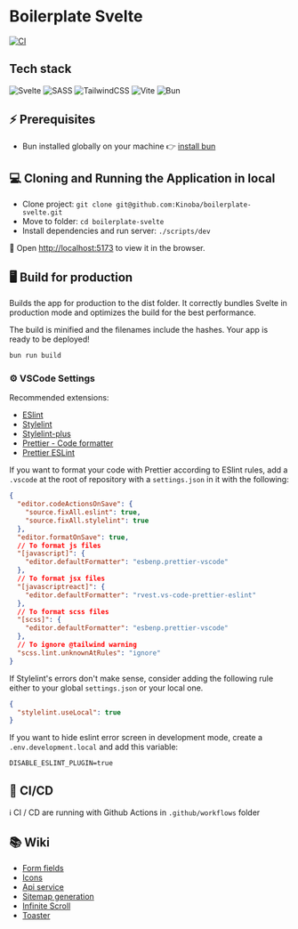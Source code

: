 # Boilerplate Svelte

[![CI](https://github.com/Kinoba/boilerplate-svelte/actions/workflows/pipeline.yml/badge.svg?event=push)](https://github.com/Kinoba/boilerplate-svelte/actions/workflows/pipeline.yml)

## Tech stack

![Svelte](https://img.shields.io/badge/Svelte-%23f1413d.svg?style=flat&logo=svelte&logoColor=white) ![SASS](https://img.shields.io/badge/SASS-hotpink.svg?style=flat&logo=SASS&logoColor=white) ![TailwindCSS](https://img.shields.io/badge/Tailwindcss-%2338B2AC.svg?style=flat&logo=tailwind-css&logoColor=white) ![Vite](https://img.shields.io/badge/Vite-%2335495e.svg?style=flat&logo=vite&logoColor=%234FC08D) ![Bun](https://img.shields.io/badge/Bun-F472B6.svg?style=flat&logo=Bun&logoColor=white)

## <a name="prerequisitess"></a> ⚡ Prerequisites

- Bun installed globally on your machine
  👉 [install bun](https://bun.sh/docs/installation)

## <a name="setup"></a> 💻 Cloning and Running the Application in local

- Clone project: `git clone git@github.com:Kinoba/boilerplate-svelte.git`
- Move to folder: `cd boilerplate-svelte`
- Install dependencies and run server: `./scripts/dev`

🎉 Open [http://localhost:5173](http://localhost:5173) to view it in the browser.

## <a name="build-prod"></a> 🖥️ Build for production

Builds the app for production to the dist folder.
It correctly bundles Svelte in production mode and optimizes the build for the best performance.

The build is minified and the filenames include the hashes.
Your app is ready to be deployed!

```bash
bun run build
```

### <a name="vscode-settings"></a> ⚙️ VSCode Settings

Recommended extensions:

- [ESlint](https://marketplace.visualstudio.com/items?itemName=dbaeumer.vscode-eslint)
- [Stylelint](https://marketplace.visualstudio.com/items?itemName=stylelint.vscode-stylelint)
- [Stylelint-plus](https://marketplace.visualstudio.com/items?itemName=hex-ci.stylelint-plus)
- [Prettier - Code formatter](https://marketplace.visualstudio.com/items?itemName=esbenp.prettier-vscode)
- [Prettier ESLint](https://marketplace.visualstudio.com/items?itemName=rvest.vs-code-prettier-eslint)

If you want to format your code with Prettier according to ESlint rules, add a `.vscode` at the root of repository with a `settings.json` in it with the following:

```json
{
  "editor.codeActionsOnSave": {
    "source.fixAll.eslint": true,
    "source.fixAll.stylelint": true
  },
  "editor.formatOnSave": true,
  // To format js files
  "[javascript]": {
    "editor.defaultFormatter": "esbenp.prettier-vscode"
  },
  // To format jsx files
  "[javascriptreact]": {
    "editor.defaultFormatter": "rvest.vs-code-prettier-eslint"
  },
  // To format scss files
  "[scss]": {
    "editor.defaultFormatter": "esbenp.prettier-vscode"
  },
  // To ignore @tailwind warning
  "scss.lint.unknownAtRules": "ignore"
}
```

If Stylelint's errors don't make sense, consider adding the following rule either to your global `settings.json` or your local one.

```json
{
  "stylelint.useLocal": true
}
```

If you want to hide eslint error screen in development mode, create a `.env.development.local` and add this variable:

```
DISABLE_ESLINT_PLUGIN=true
```

## 🤖 CI/CD

ℹ️ CI / CD are running with Github Actions in `.github/workflows` folder

## 📚 Wiki

- [Form fields](/docs/forms.md)
- [Icons](/docs/icons.md)
- [Api service](/docs/api.md)
- [Sitemap generation](/docs/sitemap.md)
- [Infinite Scroll](/docs/infinite-scroll.md)
- [Toaster](/docs/toaster.md)

